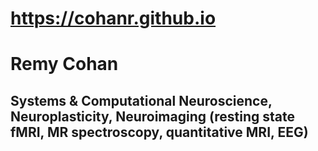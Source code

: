 # https://cohanr.github.io
# Remy Cohan
## Systems & Computational Neuroscience, Neuroplasticity, Neuroimaging (resting state fMRI, MR spectroscopy, quantitative MRI, EEG)
